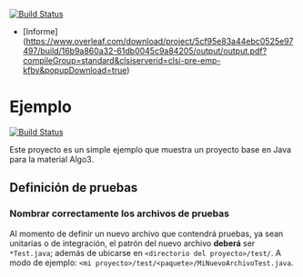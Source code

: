 [![Build Status](https://travis-ci.com/Vitiligio/AlgoCraft.svg?branch=master)](https://travis-ci.org/Vitiligio/AlgoCraft)
- [Informe] (https://www.overleaf.com/download/project/5cf95e83a44ebc0525e97497/build/16b9a860a32-61db0045c9a84205/output/output.pdf?compileGroup=standard&clsiserverid=clsi-pre-emp-kfbv&popupDownload=true)

Ejemplo                                                                                                                                                                 
==========

[![Build Status](https://nicopaez.ci.cloudbees.com/view/Algo3/job/proyecto-base-aglo3/badge/icon)](https://nicopaez.ci.cloudbees.com/view/Algo3/job/proyecto-base-aglo3/)

Este proyecto es un simple ejemplo que muestra un proyecto base en Java para la material Algo3.

## Definición de pruebas
### Nombrar correctamente los archivos de pruebas

Al momento de definir un nuevo archivo que contendrá pruebas, ya sean unitarias o de integración, el patrón del nuevo archivo **deberá** ser `*Test.java`; además de ubicarse en `<directorio del proyecto>/test/`. A modo de ejemplo: `<mi proyecto>/test/<paquete>/MiNuevoArchivoTest.java`.
